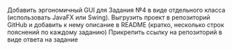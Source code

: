 Добавить эргономичный GUI для Задания №4 в виде отдельного класса (использовать JavaFX или Swing). 
Выгрузить проект в репозиторий GitHub и добавить к нему описание в README (кратко, несколько строк пояснений по каждому заданию)
Прикрепить ссылку на репозиторий в виде ответа на задание
